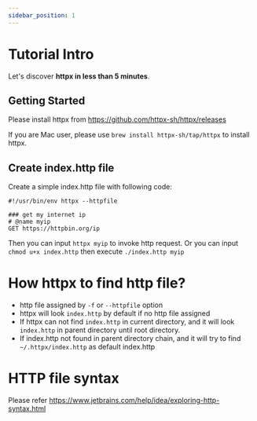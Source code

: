 ```yaml
---
sidebar_position: 1
---
```


# Tutorial Intro

Let's discover **httpx in less than 5 minutes**.

## Getting Started

Please install httpx from https://github.com/httpx-sh/httpx/releases

If you are Mac user, please use `brew install httpx-sh/tap/httpx` to install httpx.

## Create index.http file

Create a simple index.http file with following code:

```
#!/usr/bin/env httpx --httpfile

### get my internet ip
# @name myip
GET https://httpbin.org/ip

```

Then you can input `httpx myip` to invoke http request. Or you can input `chmod u+x index.http` then execute `./index.http myip`

# How httpx to find http file?

* http file assigned by `-f` or `--httpfile` option
* httpx will look `index.http` by default if no http file assigned
* If httpx can not find `index.http` in current directory, and it will look `index.http` in parent directory until root directory.
* If index.http not found in parent directory chain, and it will try to find `~/.httpx/index.http` as default index.http

# HTTP file syntax

Please refer https://www.jetbrains.com/help/idea/exploring-http-syntax.html
